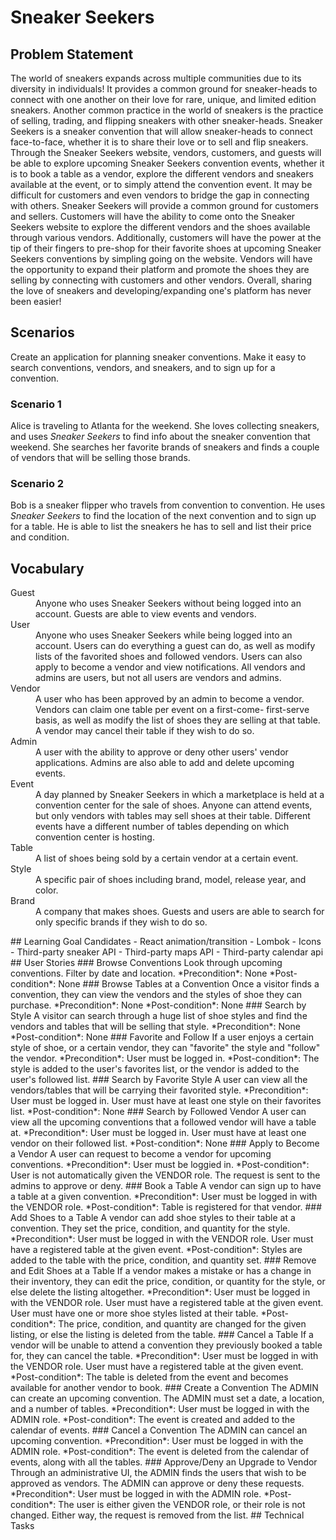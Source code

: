 # Sneaker Seekers
## Problem Statement
The world of sneakers expands across multiple communities due to its diversity in individuals! It provides a common ground for sneaker-heads to connect with one another on their love for rare, unique, and limited edition sneakers. Another common practice in the world of sneakers is the practice of selling, trading, and flipping sneakers with other sneaker-heads. Sneaker Seekers is a sneaker convention that will allow sneaker-heads to connect face-to-face, whether it is to share their love or to sell and flip sneakers. Through the Sneaker Seekers website, vendors, customers, and guests will be able to explore upcoming Sneaker Seekers convention events, whether it is to book a table as a vendor, explore the different vendors and sneakers available at the event, or to simply attend the convention event. 
It may be difficult for customers and even vendors to bridge the gap in connecting with others. Sneaker Seekers will provide a common ground for customers and sellers. Customers will have the ability to come onto the Sneaker Seekers website to explore the different vendors and the shoes available through various vendors. Additionally, customers will have the power at the tip of their fingers to pre-shop for their favorite shoes at upcoming Sneaker Seekers conventions by simpling going on the website. Vendors will have the opportunity to expand their platform and promote the shoes they are selling by connecting with customers and other vendors. Overall, sharing the love of sneakers and developing/expanding one's platform has never been easier!
## Scenarios
Create an application for planning sneaker conventions. Make it easy to search conventions, vendors, and sneakers, and to sign up for a convention.
### Scenario 1
Alice is traveling to Atlanta for the weekend. She loves collecting sneakers, and uses *Sneaker Seekers* to find info about the sneaker convention that weekend. She searches her favorite brands of sneakers and finds a couple of vendors that will be selling those brands.
### Scenario 2
Bob is a sneaker flipper who travels from convention to convention. He uses *Sneaker Seekers* to find the location of the next convention and to sign up for a table. He is able to list the sneakers he has to sell and list their price and condition.
## Vocabulary
<dl>
    <dt>Guest</dt>
    <dd>Anyone who uses Sneaker Seekers without being logged into an account. Guests are able to view events and vendors.</dd>
    <dt>User</dt>
    <dd>Anyone who uses Sneaker Seekers while being logged into an account. Users can do everything a guest can do, as well as 
    modify lists of the favorited shoes and followed vendors. Users can also apply to become a vendor and view notifications. 
    All vendors and admins are users, but not all users are vendors and admins.</dd>
    <dt>Vendor</dt>
    <dd>A user who has been approved by an admin to become a vendor. Vendors can claim one table per event on a first-come-
    first-serve basis, as well as modify the list of shoes they are selling at that table. A vendor may cancel their table
    if they wish to do so.</dd>
    <dt>Admin</dt>
    <dd>A user with the ability to approve or deny other users' vendor applications. Admins are also able to add and delete 
    upcoming events.</dd> 
    <dt>Event</dt>
    <dd>A day planned by Sneaker Seekers in which a marketplace is held at a convention center for the sale of shoes. Anyone can 
    attend events, but only vendors with tables may sell shoes at their table. Different events have a different number of 
    tables depending on which convention center is hosting.</dd> 
    <dt>Table</dt>
    <dd>A list of shoes being sold by a certain vendor at a certain event.</dd>
    <dt>Style</dt>
    <dd>A specific pair of shoes including brand, model, release year, and color.</dd>
    <dt>Brand</dt>
    <dd>A company that makes shoes. Guests and users are able to search for only specific brands if they wish to do so.</dd>
</dl>
## Learning Goal Candidates
- React animation/transition 
- Lombok 
- Icons 
- Third-party sneaker API
- Third-party maps API 
- Third-party calendar api 
## User Stories
### Browse Conventions
Look through upcoming conventions. Filter by date and location.
*Precondition*: None
*Post-condition*: None
### Browse Tables at a Convention
Once a visitor finds a convention, they can view the vendors and the styles of shoe they can purchase.
*Precondition*: None
*Post-condition*: None
### Search by Style
A visitor can search through a huge list of shoe styles and find the vendors and tables that will be selling that style.
*Precondition*: None
*Post-condition*: None
### Favorite and Follow
If a user enjoys a certain style of shoe, or a certain vendor, they can "favorite" the style and "follow" the vendor.
*Precondition*: User must be logged in.
*Post-condition*: The style is added to the user's favorites list, or the vendor is added to the user's followed list.
### Search by Favorite Style
A user can view all the vendors/tables that will be carrying their favorited style.
*Precondition*: User must be logged in. User must have at least one style on their favorites list.
*Post-condition*: None
### Search by Followed Vendor
A user can view all the upcoming conventions that a followed vendor will have a table at.
*Precondition*: User must be logged in. User must have at least one vendor on their followed list.
*Post-condition*: None
### Apply to Become a Vendor
A user can request to become a vendor for upcoming conventions.
*Precondition*: User must be loggied in.
*Post-condition*: User is not automatically given the VENDOR role. The request is sent to the admins to approve or deny.
### Book a Table
A vendor can sign up to have a table at a given convention.
*Precondition*: User must be logged in with the VENDOR role.
*Post-condition*: Table is registered for that vendor.
### Add Shoes to a Table
A vendor can add shoe styles to their table at a convention. They set the price, condition, and quantity for the style.
*Precondition*: User must be logged in with the VENDOR role. User must have a registered table at the given event.
*Post-condition*: Styles are added to the table with the price, condition, and quantity set.
### Remove and Edit Shoes at a Table
If a vendor makes a mistake or has a change in their inventory, they can edit the price, condition, or quantity for the style, or else delete the listing altogether.
*Precondition*: User must be logged in with the VENDOR role. User must have a registered table at the given event. User must have one or more shoe styles listed at their table.
*Post-condition*: The price, condition, and quantity are changed for the given listing, or else the listing is deleted from the table.
### Cancel a Table
If a vendor will be unable to attend a convention they previously booked a table for, they can cancel the table.
*Precondition*: User must be logged in with the VENDOR role. User must have a registered table at the given event.
*Post-condition*: The table is deleted from the event and becomes available for another vendor to book.
### Create a Convention
The ADMIN can create an upcoming convention. The ADMIN must set a date, a location, and a number of tables.
*Precondition*: User must be logged in with the ADMIN role.
*Post-condition*: The event is created and added to the calendar of events.
### Cancel a Convention
The ADMIN can cancel an upcoming convention.
*Precondition*: User must be logged in with the ADMIN role.
*Post-condition*: The event is deleted from the calendar of events, along with all the tables.
### Approve/Deny an Upgrade to Vendor
Through an administrative UI, the ADMIN finds the users that wish to be approved as vendors. The ADMIN can approve or deny these requests.
*Precondition*: User must be logged in with the ADMIN role.
*Post-condition*: The user is either given the VENDOR role, or their role is not changed. Either way, the request is removed from the list.
## Technical Tasks